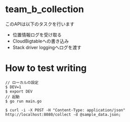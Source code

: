 # team_b_collection

このAPIは以下のタスクを行います

- 位置情報ログを受け取る
- CloudBigtableへの書き込み
- Stack driver loggingへログを渡す

# How to test writing

```
// ローカルの設定
$ DEV=1
$ export DEV
// 起動
$ go run main.go

$ curl -i -X POST -H "Content-Type: application/json" http://localhost:8080/collect -d @sample_data.json;
```
